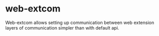 # web-extcom
Web-extcom allows setting up communication between web extension layers of communication simpler than with default api.
